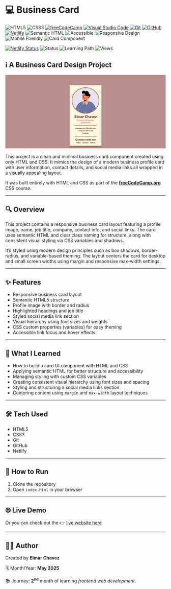 # 💻 Business Card

![HTML5](https://img.shields.io/badge/HTML5-E34F26?style=for-the-badge&logo=html5&logoColor=white)
![CSS3](https://img.shields.io/badge/CSS3-1572B6?style=for-the-badge&logo=css3&logoColor=white)
[![freeCodeCamp](https://img.shields.io/badge/freeCodeCamp-27273D?style=for-the-badge&logo=freecodecamp&logoColor=white)](https://www.freecodecamp.org/)
[![Visual Studio Code](https://img.shields.io/badge/VS%20Code-007ACC?style=for-the-badge&logo=visual-studio-code&logoColor=white)](https://code.visualstudio.com/)
[![Git](https://img.shields.io/badge/Git-F05032?style=for-the-badge&logo=git&logoColor=white)](https://git-scm.com/)
[![GitHub](https://img.shields.io/badge/GitHub-181717?style=for-the-badge&logo=github&logoColor=white)](https://github.com/)
[![Netlify](https://img.shields.io/badge/Netlify-00C7B7?style=for-the-badge&logo=netlify&logoColor=white)](https://www.netlify.com/)
![Semantic HTML](https://img.shields.io/badge/Semantic%20HTML-ff9800?style=for-the-badge)
![Accessible](https://img.shields.io/badge/Accessibility-A11Y-0052cc?style=for-the-badge)
![Responsive Design](https://img.shields.io/badge/Responsive%20Design-2196F3?style=for-the-badge&logo=responsive&logoColor=white)
![Mobile Friendly](https://img.shields.io/badge/Mobile%20Friendly-%E2%9C%85-1E293B?style=for-the-badge&logo=responsive-design&logoColor=white)
![Card Component](https://img.shields.io/badge/Card%20Component-UI%20Practice-yellow?style=for-the-badge)

[![Netlify Status](https://api.netlify.com/api/v1/badges/cb82c95a-18bc-4dbc-9f8c-18d8a3f381a0/deploy-status)](https://business-card-fcc-jiro.netlify.app/)
![Status](https://img.shields.io/badge/status-complete-brightgreen)
![Learning Path](https://img.shields.io/badge/learning%20path-month%202-blue)
![Views](https://visitor-badge.laobi.icu/badge?page_id=CodingWithJiro.freecodecamp-css-business-card&left_text=repo%20views)

## ℹ️ A Business Card Design Project

![Screenshot of the project](./screenshot.png)

This project is a clean and minimal business card component created using only HTML and CSS. It mimics the design of a modern business profile card with user information, contact details, and social media links all wrapped in a visually appealing layout.

It was built entirely with HTML and CSS as part of the [**freeCodeCamp.org**](https://www.freecodecamp.org/learn/full-stack-developer/) CSS course.

---

## 🔍 Overview

This project contains a responsive business card layout featuring a profile image, name, job title, company, contact info, and social links. The card uses semantic HTML and clear class naming for structure, along with consistent visual styling via CSS variables and shadows.

It’s styled using modern design principles such as box shadows, border-radius, and variable-based theming. The layout centers the card for desktop and small screen widths using margin and responsive max-width settings.

---

## ✨ Features

- Responsive business card layout
- Semantic HTML5 structure
- Profile image with border and radius
- Highlighted headings and job title
- Styled social media link section
- Visual hierarchy using font sizes and weights
- CSS custom properties (variables) for easy theming
- Accessible link focus and hover effects

---

## 🧠 What I Learned

- How to build a card UI component with HTML and CSS
- Applying semantic HTML for better structure and accessibility
- Managing styling with custom CSS variables
- Creating consistent visual hierarchy using font sizes and spacing
- Styling and structuring a social media links section
- Centering content using `margin` and `max-width` layout techniques

---

## 🛠️ Tech Used

- HTML5
- CSS3
- Git
- GitHub
- Netlify

---

## 🚀 How to Run

1. Clone the repository
2. Open `index.html` in your browser

---

## 🌐 Live Demo

Or you can check out the 👉 [live website here](https://business-card-fcc-jiro.netlify.app/)

---

## 🧑‍💻 Author

Created by **Elmar Chavez**

🗓️ Month/Year: **May 2025**

📚 Journey: **2<sup>nd</sup>** month of learning _frontend web development_.

